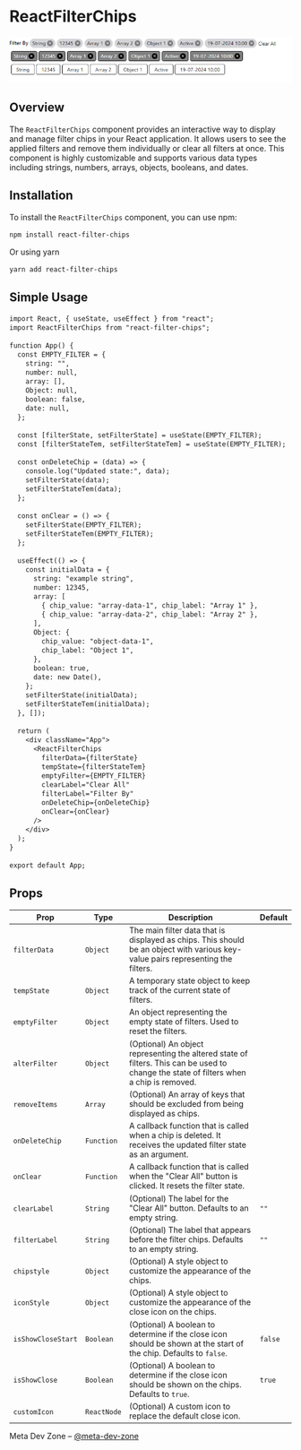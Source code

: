 # ReactFilterChips

![Alt text](./react-filter-chips/src/Screenshot_1.png)

## Overview

The `ReactFilterChips` component provides an interactive way to display and manage filter chips in your React application. It allows users to see the applied filters and remove them individually or clear all filters at once. This component is highly customizable and supports various data types including strings, numbers, arrays, objects, booleans, and dates.

## Installation

To install the `ReactFilterChips` component, you can use npm:

```bash
npm install react-filter-chips
```

Or using yarn

```bash
yarn add react-filter-chips
```

## Simple Usage

```tsx
import React, { useState, useEffect } from "react";
import ReactFilterChips from "react-filter-chips";

function App() {
  const EMPTY_FILTER = {
    string: "",
    number: null,
    array: [],
    Object: null,
    boolean: false,
    date: null,
  };

  const [filterState, setFilterState] = useState(EMPTY_FILTER);
  const [filterStateTem, setFilterStateTem] = useState(EMPTY_FILTER);

  const onDeleteChip = (data) => {
    console.log("Updated state:", data);
    setFilterState(data);
    setFilterStateTem(data);
  };

  const onClear = () => {
    setFilterState(EMPTY_FILTER);
    setFilterStateTem(EMPTY_FILTER);
  };

  useEffect(() => {
    const initialData = {
      string: "example string",
      number: 12345,
      array: [
        { chip_value: "array-data-1", chip_label: "Array 1" },
        { chip_value: "array-data-2", chip_label: "Array 2" },
      ],
      Object: {
        chip_value: "object-data-1",
        chip_label: "Object 1",
      },
      boolean: true,
      date: new Date(),
    };
    setFilterState(initialData);
    setFilterStateTem(initialData);
  }, []);

  return (
    <div className="App">
      <ReactFilterChips
        filterData={filterState}
        tempState={filterStateTem}
        emptyFilter={EMPTY_FILTER}
        clearLabel="Clear All"
        filterLabel="Filter By"
        onDeleteChip={onDeleteChip}
        onClear={onClear}
      />
    </div>
  );
}

export default App;
```

## Props

| Prop               | Type        | Description                                                                                                                             | Default |
| ------------------ | ----------- | --------------------------------------------------------------------------------------------------------------------------------------- | ------- |
| `filterData`       | `Object`    | The main filter data that is displayed as chips. This should be an object with various key-value pairs representing the filters.        |         |
| `tempState`        | `Object`    | A temporary state object to keep track of the current state of filters.                                                                 |         |
| `emptyFilter`      | `Object`    | An object representing the empty state of filters. Used to reset the filters.                                                           |         |
| `alterFilter`      | `Object`    | (Optional) An object representing the altered state of filters. This can be used to change the state of filters when a chip is removed. |         |
| `removeItems`      | `Array`     | (Optional) An array of keys that should be excluded from being displayed as chips.                                                      |         |
| `onDeleteChip`     | `Function`  | A callback function that is called when a chip is deleted. It receives the updated filter state as an argument.                         |         |
| `onClear`          | `Function`  | A callback function that is called when the "Clear All" button is clicked. It resets the filter state.                                  |         |
| `clearLabel`       | `String`    | (Optional) The label for the "Clear All" button. Defaults to an empty string.                                                           | `""`    |
| `filterLabel`      | `String`    | (Optional) The label that appears before the filter chips. Defaults to an empty string.                                                 | `""`    |
| `chipstyle`        | `Object`    | (Optional) A style object to customize the appearance of the chips.                                                                     |         |
| `iconStyle`        | `Object`    | (Optional) A style object to customize the appearance of the close icon on the chips.                                                   |         |
| `isShowCloseStart` | `Boolean`   | (Optional) A boolean to determine if the close icon should be shown at the start of the chip. Defaults to `false`.                      | `false` |
| `isShowClose`      | `Boolean`   | (Optional) A boolean to determine if the close icon should be shown on the chips. Defaults to `true`.                                   | `true`  |
| `customIcon`       | `ReactNode` | (Optional) A custom icon to replace the default close icon.                                                                             |         |

Meta Dev Zone – [@meta-dev-zone](https://www.npmjs.com/~meta-dev-zone)
